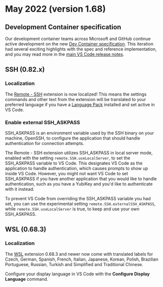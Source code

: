 # May 2022 (version 1.68)

## Development Container specification

Our development container teams across Microsoft and GitHub continue active
development on the new
[Dev Container specification](https://github.com/devcontainers/spec). This
iteration had several exciting highlights with the spec and reference
implementation, and you may read more in the
[main VS Code release notes](https://code.visualstudio.com/updates/v1_68#_development-container-specification).

## SSH (0.82.x)

### Localization

The
[Remote - SSH](https://marketplace.visualstudio.com/items?itemName=ms-vscode-remote.remote-ssh)
extension is now localized! This means the settings commands and other text from
the extension will be translated to your preferred language if you have a
[Language Pack](https://marketplace.visualstudio.com/search?term=language%20pack&target=VSCode&category=All%20categories)
installed and set active in VS Code.

### Enable external SSH_ASKPASS

SSH_ASKPASS is an environment variable used by the SSH binary on your machine,
OpenSSH, to configure the application that should handle authentication for
connection attempts.

The Remote - SSH extension utilizes SSH_ASKPASS in local server mode, enabled
with the setting `remote.SSH.useLocalServer`, to set the SSH_ASKPASS variable to
VS Code. This designates VS Code as the application to handle authentication,
which causes prompts to show up inside VS Code. However, you might not want VS
Code to set SSH_ASKPASS if you have another application that you would like to
handle authentication, such as you have a YubiKey and you'd like to authenticate
with it instead.

To prevent VS Code from overriding the SSH_ASKPASS variable you had set, you can
use the experimental setting `remote.SSH.externalSSH_ASKPASS`, while
`remote.SSH.useLocalServer` is true, to keep and use your own SSH_ASKPASS.

## WSL (0.68.3)

### Localization

The
[WSL](https://marketplace.visualstudio.com/items?itemName=ms-vscode-remote.remote-wsl)
extension 0.68.3 and newer now come with translated labels for Czech, German,
Spanish, French, Italian, Japanese, Korean, Polish, Brazilian Portuguese,
Russian, Turkish and Simplified and Traditional Chinese.

Configure your display language in VS Code with the **Configure Display
Language** command.

